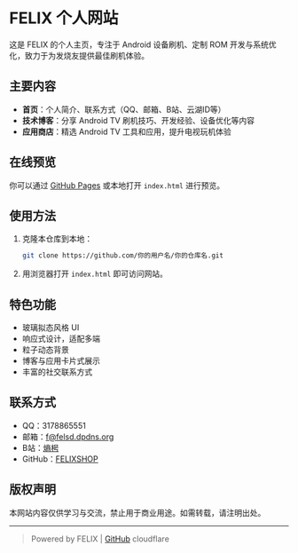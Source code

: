 # FELIX 个人网站

这是 FELIX 的个人主页，专注于 Android 设备刷机、定制 ROM 开发与系统优化，致力于为发烧友提供最佳刷机体验。

## 主要内容

- **首页**：个人简介、联系方式（QQ、邮箱、B站、云湖ID等）
- **技术博客**：分享 Android TV 刷机技巧、开发经验、设备优化等内容
- **应用商店**：精选 Android TV 工具和应用，提升电视玩机体验

## 在线预览

你可以通过 [GitHub Pages](https://pages.github.com/) 或本地打开 `index.html` 进行预览。

## 使用方法

1. 克隆本仓库到本地：
    ```bash
    git clone https://github.com/你的用户名/你的仓库名.git
    ```
2. 用浏览器打开 `index.html` 即可访问网站。

## 特色功能

- 玻璃拟态风格 UI
- 响应式设计，适配多端
- 粒子动态背景
- 博客与应用卡片式展示
- 丰富的社交联系方式

## 联系方式

- QQ：3178865551
- 邮箱：f@felsd.dpdns.org
- B站：[熵枵](https://space.bilibili.com/3546559063001700)
- GitHub：[FELIXSHOP](https://github.com/FELIXSHOP)

## 版权声明

本网站内容仅供学习与交流，禁止用于商业用途。如需转载，请注明出处。

---

> Powered by FELIX | [GitHub](https://github.com/FELIXSHOP) cloudflare
